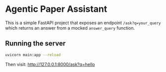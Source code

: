 # Agentic Paper Assistant

This is a simple FastAPI project that exposes an endpoint `/ask?q=your_query` which returns an answer from a mocked `answer_query` function.

## Running the server

```bash
uvicorn main:app --reload
```

Then visit: http://127.0.0.1:8000/ask?q=hello
